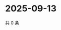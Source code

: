 # 2025-09-13

共 0 条

<!-- BEGIN ZHIHUQUESTIONS -->
<!-- 最后更新时间 Sat Sep 13 2025 12:12:18 GMT+0800 (China Standard Time) -->

<!-- END ZHIHUQUESTIONS -->
